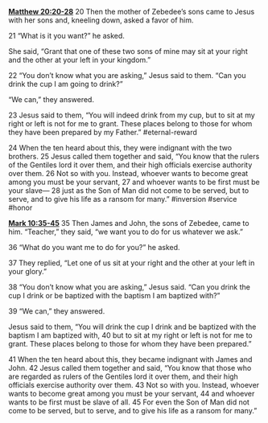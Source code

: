 **[Matthew 20:20-28](http://www.blueletterbible.org/search/preSearch.cfm?Criteria=Matthew+20.20-28&t=NIV)**
20 Then the mother of Zebedee’s sons came to Jesus with her sons and, kneeling down, asked a favor of him.

21 “What is it you want?” he asked.

She said, “Grant that one of these two sons of mine may sit at your right and the other at your left in your kingdom.”

22 “You don’t know what you are asking,” Jesus said to them. “Can you drink the cup I am going to drink?”

“We can,” they answered.

23 Jesus said to them, “You will indeed drink from my cup, but to sit at my right or left is not for me to grant. These places belong to those for whom they have been prepared by my Father.” #eternal-reward 

24 When the ten heard about this, they were indignant with the two brothers. 25 Jesus called them together and said, “You know that the rulers of the Gentiles lord it over them, and their high officials exercise authority over them. 26 Not so with you. Instead, whoever wants to become great among you must be your servant, 27 and whoever wants to be first must be your slave— 28 just as the Son of Man did not come to be served, but to serve, and to give his life as a ransom for many.” #inversion #service #honor 

**[Mark 10:35-45](http://www.blueletterbible.org/search/preSearch.cfm?Criteria=Mark+10.35-45&t=NIV)**
35 Then James and John, the sons of Zebedee, came to him. “Teacher,” they said, “we want you to do for us whatever we ask.”

36 “What do you want me to do for you?” he asked.

37 They replied, “Let one of us sit at your right and the other at your left in your glory.”

38 “You don’t know what you are asking,” Jesus said. “Can you drink the cup I drink or be baptized with the baptism I am baptized with?”

39 “We can,” they answered.

Jesus said to them, “You will drink the cup I drink and be baptized with the baptism I am baptized with, 40 but to sit at my right or left is not for me to grant. These places belong to those for whom they have been prepared.”

41 When the ten heard about this, they became indignant with James and John. 42 Jesus called them together and said, “You know that those who are regarded as rulers of the Gentiles lord it over them, and their high officials exercise authority over them. 43 Not so with you. Instead, whoever wants to become great among you must be your servant, 44 and whoever wants to be first must be slave of all. 45 For even the Son of Man did not come to be served, but to serve, and to give his life as a ransom for many.”